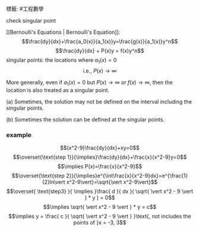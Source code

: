 標籤: #工程數學 

check singular point

[[Bernoulli's Equations | Bernoulli's Equation]]:
$$\frac{dy}{dx}+\frac{a_0(x)}{a_1(x)}y=\frac{g(x)}{a_1(x)}y^n$$
$$\frac{dy}{dx} + P(x)y = f(x)y^n$$
singular points: the locations where $a_1(x) = 0$
$$\text{i.e., }P(x)\rightarrow\infty$$

More generally, even if $a_1(x)=0$ but $P(x)\rightarrow\infty$ or $f(x)\rightarrow\infty$, then the location is also treated as a singular point.

(a) Sometimes, the solution may not be defined on the interval including the singular points.

(b) Sometimes the solution can be defined at the singular points.

### example

$$(x^2-9)\frac{dy}{dx}+xy=0$$
$$\overset{\text{step 1}}{\implies}\frac{dy}{dx}+\frac{x}{x^2-9}y=0$$
$$\implies P(x)=\frac{x}{x^2-9}$$
$$\overset{\text{step 2}}{\implies}e^{\int\frac{x}{x^2-9}dx}=e^{\frac{1}{2}ln\vert x^2-9\vert}=\sqrt{\vert x^2-9\vert}$$
$$\overset{ \text{step3} }{ \implies }\frac{ d }{ dx }( \sqrt{ \vert x^2 - 9 \vert } * y ) = 0$$
$$\implies \sqrt{ \vert x^2 - 9 \vert } * y = c$$
$$\implies y = \frac{ c }{ \sqrt{ \vert x^2 - 9 \vert } }\text{, not includes the points of }x = -3, 3$$